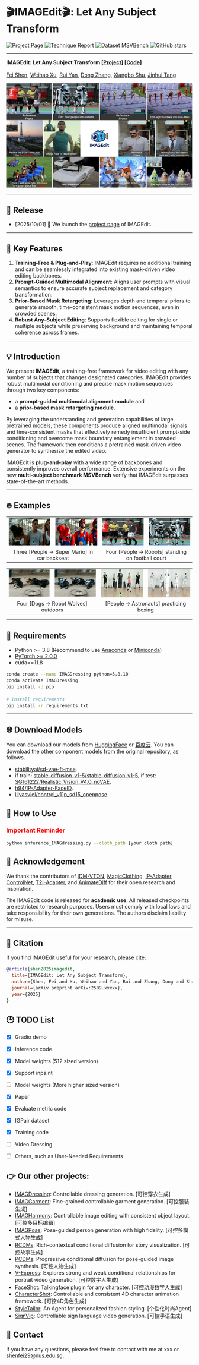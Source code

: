 # 🎬IMAGEdit🎬: Let Any Subject Transform

[![Project Page](https://img.shields.io/badge/Project-Page-green)](https://muzishen.github.io/IMAGEdit/)
[![Technique Report](https://img.shields.io/badge/Technique-Report-red)](https://muzishen.github.io/IMAGEdit/)
[![Dataset MSVBench](https://img.shields.io/badge/Dataset-MSVBench-orange)](https://muzishen.github.io/IMAGEdit/)
[![GitHub stars](https://img.shields.io/github/stars/XWH-A/IMAGEdit?style=social)](https://github.com/XWH-A/IMAGEdit)

---

**IMAGEdit: Let Any Subject Transform [[Project](https://muzishen.github.io/IMAGEdit/)] [[Code](https://github.com/XWH-A/IMAGEdit)]** <br />  
[Fei Shen](https://muzishen.github.io/), [Weihao Xu](https://github.com/XWH-A/), [Rui Yan](https://ruiyan1995.github.io/), [Dong Zhang](https://dongzhang89.github.io/), [Xiangbo Shu](https://shuxb104.github.io/), [Jinhui Tang](https://scholar.google.com/citations?user=ByBLlEwAAAAJ&hl=en) <br />

![](asset/2.png)


---

## 📅 Release
- [2025/10/01] 🎉 We launch the [project page](https://muzishen.github.io/IMAGEdit/) of IMAGEdit.

---

## 🚀 Key Features
1. **Training-Free & Plug-and-Play**: IMAGEdit requires no additional training and can be seamlessly integrated into existing mask-driven video editing backbones.  
2. **Prompt-Guided Multimodal Alignment**: Aligns user prompts with visual semantics to ensure accurate subject replacement and category transformation.  
3. **Prior-Based Mask Retargeting**: Leverages depth and temporal priors to generate smooth, time-consistent mask motion sequences, even in crowded scenes.  
4. **Robust Any-Subject Editing**: Supports flexible editing for single or multiple subjects while preserving background and maintaining temporal coherence across frames.  

---

## 💡 Introduction
We present **IMAGEdit**, a training-free framework for video editing with any number of subjects that changes designated categories. IMAGEdit provides robust multimodal conditioning and precise mask motion sequences through two key components:  
- a **prompt-guided multimodal alignment module** and  
- a **prior-based mask retargeting module**.  

By leveraging the understanding and generation capabilities of large pretrained models, these components produce aligned multimodal signals and time-consistent masks that effectively remedy insufficient prompt-side conditioning and overcome mask boundary entanglement in crowded scenes. The framework then conditions a pretrained mask-driven video generator to synthesize the edited video.  

IMAGEdit is **plug-and-play** with a wide range of backbones and consistently improves overall performance. Extensive experiments on the new **multi-subject benchmark MSVBench** verify that IMAGEdit surpasses state-of-the-art methods.  

---

## 🔥 Examples

<table align="center">
  <tr>
    <td align="center"><img src="asset/ori_720_16_gif/tuk-tuk_processed.gif" width="160"/></td>
    <td align="center"><img src="asset/IMAGEdit_720_16_gif/tuk-tuk_processed.gif" width="160"/></td>
    <td align="center"><img src="asset/ori_720_16_gif/Football-Match-Start_processed.gif" width="160"/></td>
    <td align="center"><img src="asset/IMAGEdit_720_16_gif/Football-Match-Start_processed.gif" width="160"/></td>
  </tr>
  <tr>
    <td colspan="2" align="center">Three [People → Super Mario] in car backseat</td>
    <td colspan="2" align="center">Four [People → Robots] standing on football court</td>
  </tr>
</table>

<table align="center">
  <tr>
    <td align="center"><img src="asset/ori_720_16_gif/dogs-gathering-around-food_processed.gif" width="160"/></td>
    <td align="center"><img src="asset/IMAGEdit_720_16_gif/dogs-gathering-around-food_processed.gif" width="160"/></td>
    <td align="center"><img src="asset/ori_720_16_gif/people-training-boxing-class_processed.gif" width="160"/></td>
    <td align="center"><img src="asset/IMAGEdit_720_16_gif/people-training-boxing-class_processed.gif" width="160"/></td>
  </tr>
  <tr>
    <td colspan="2" align="center">Four [Dogs → Robot Wolves] outdoors</td>
    <td colspan="2" align="center">[People → Astronauts] practicing boxing</td>
  </tr>
</table>

---



## 🔧 Requirements

- Python >= 3.8 (Recommend to use [Anaconda](https://www.anaconda.com/download/#linux) or [Miniconda](https://docs.conda.io/en/latest/miniconda.html))
- [PyTorch >= 2.0.0](https://pytorch.org/)
- cuda==11.8

```bash
conda create --name IMAGDressing python=3.8.10
conda activate IMAGDressing
pip install -U pip

# Install requirements
pip install -r requirements.txt
```

---


## 🌐 Download Models
You can download our models from [HuggingFace](https://huggingface.co/feishen29/IMAGDressing) or [百度云](https://pan.baidu.com/s/1-69aFUjtrsGnD0OlU0dMzQ?pwd=imag).  You can download the other component models from the original repository, as follows.
- [stabilityai/sd-vae-ft-mse](https://huggingface.co/stabilityai/sd-vae-ft-mse).
- if train: [stable-diffusion-v1-5/stable-diffusion-v1-5](https://huggingface.co/stable-diffusion-v1-5/stable-diffusion-v1-5), if test: [SG161222/Realistic_Vision_V4.0_noVAE](https://huggingface.co/SG161222/Realistic_Vision_V4.0_noVAE).
- [h94/IP-Adapter-FaceID](https://huggingface.co/h94/IP-Adapter-FaceID).
- [lllyasviel/control_v11p_sd15_openpose](https://huggingface.co/lllyasviel/control_v11p_sd15_openpose).



## 🎉 How to Use

### <span style="color:red">Important Reminder</span>


```sh
python inference_IMAGdressing.py --cloth_path [your cloth path]
```


## 🙏 Acknowledgement
We thank the contributors of [IDM-VTON](https://github.com/yisol/IDM-VTON), [MagicClothing](https://github.com/ShineChen1024/MagicClothing), [IP-Adapter](https://github.com/tencent-ailab/IP-Adapter), [ControlNet](https://github.com/lllyasviel/ControlNet), [T2I-Adapter](https://github.com/TencentARC/T2I-Adapter), and [AnimateDiff](https://github.com/guoyww/AnimateDiff) for their open research and inspiration.  

The IMAGEdit code is released for **academic use**. All released checkpoints are restricted to research purposes. Users must comply with local laws and take responsibility for their own generations. The authors disclaim liability for misuse.  

---

## 📝 Citation
If you find IMAGEdit useful for your research, please cite:  

```bibtex
@article{shen2025imagedit,
  title={IMAGEdit: Let Any Subject Transform},
  author={Shen, Fei and Xu, Weihao and Yan, Rui and Zhang, Dong and Shu, Xiangbo and Tang, Jinhui},
  journal={arXiv preprint arXiv:2509.xxxxx},
  year={2025}
}

```

## 🕒 TODO List
- [x] Gradio demo
- [x] Inference code
- [x] Model weights (512 sized version)
- [x] Support inpaint
- [ ] Model weights (More higher sized version)
- [x] Paper
- [x] Evaluate metric code
- [x] IGPair dataset
- [x] Training code
- [ ] Video Dressing
- [ ] Others, such as User-Needed Requirements


## 👉 **Our other projects:**  
- [IMAGDressing](https://github.com/muzishen/IMAGDressing): Controllable dressing generation. [可控穿衣生成]
- [IMAGGarment](https://github.com/muzishen/IMAGGarment): Fine-grained controllable garment generation.  [可控服装生成]
- [IMAGHarmony](https://github.com/muzishen/IMAGHarmony): Controllable image editing with consistent object layout.  [可控多目标编辑]
- [IMAGPose](https://github.com/muzishen/IMAGPose): Pose-guided person generation with high fidelity.  [可控多模式人物生成]
- [RCDMs](https://github.com/muzishen/RCDMs): Rich-contextual conditional diffusion for story visualization.  [可控故事生成]
- [PCDMs](https://github.com/tencent-ailab/PCDMs): Progressive conditional diffusion for pose-guided image synthesis. [可控人物生成]
- [V-Express](https://github.com/tencent-ailab/V-Express/): Explores strong and weak conditional relationships for portrait video generation. [可控数字人生成]
- [FaceShot](https://github.com/open-mmlab/FaceShot/): Talkingface plugin for any character. [可控动漫数字人生成]
- [CharacterShot](https://github.com/Jeoyal/CharacterShot): Controllable and consistent 4D character animation framework. [可控4D角色生成]
- [StyleTailor](https://github.com/mahb-THU/StyleTailor): An Agent for personalized fashion styling. [个性化时尚Agent]
- [SignVip](https://github.com/umnooob/signvip/): Controllable sign language video generation. [可控手语生成]


## 📨 Contact
If you have any questions, please feel free to contact with me at xxx or shenfei29@nus.edu.sg.
